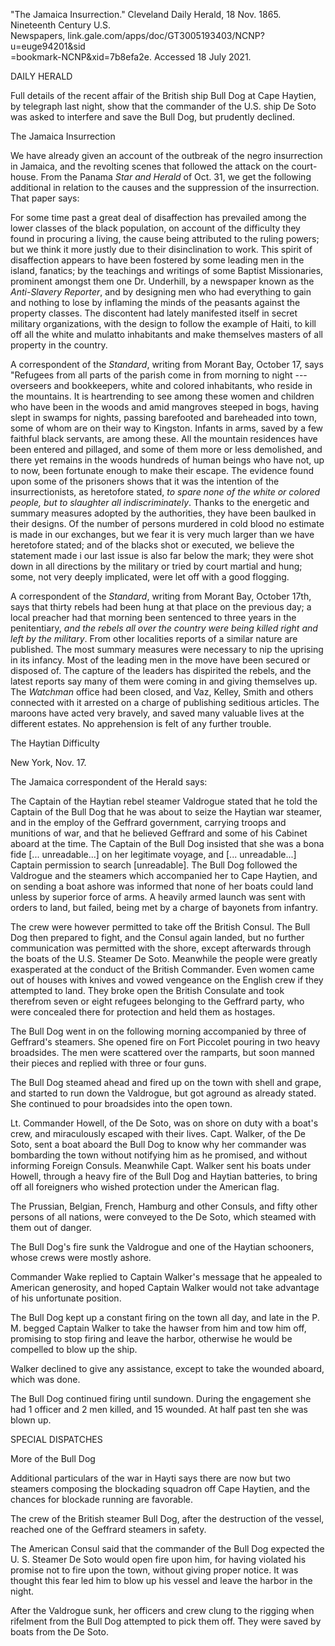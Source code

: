 \"The Jamaica Insurrection.\" Cleveland Daily Herald, 18 Nov. 1865.
Nineteenth Century U.S.\
Newspapers, link.gale.com/apps/doc/GT3005193403/NCNP?u=euge94201&sid\
=bookmark-NCNP&xid=7b8efa2e. Accessed 18 July 2021.

DAILY HERALD

Full details of the recent affair of the British ship Bull Dog at Cape
Haytien, by telegraph last night, show that the commander of the U.S.
ship De Soto was asked to interfere and save the Bull Dog, but prudently
declined.

The Jamaica Insurrection

We have already given an account of the outbreak of the negro
insurrection in Jamaica, and the revolting scenes that followed the
attack on the court-house. From the Panama *Star and Herald* of Oct. 31,
we get the following additional in relation to the causes and the
suppression of the insurrection. That paper says:

For some time past a great deal of disaffection has prevailed among the
lower classes of the black population, on account of the difficulty they
found in procuring a living, the cause being attributed to the ruling
powers; but we think it more justly due to their disinclination to work.
This spirit of disaffection appears to have been fostered by some
leading men in the island, fanatics; by the teachings and writings of
some Baptist Missionaries, prominent amongst them one Dr. Underhill, by
a newspaper known as the *Anti-Slavery Reporter*, and by designing men
who had everything to gain and nothing to lose by inflaming the minds of
the peasants against the property classes. The discontent had lately
manifested itself in secret military organizations, with the design to
follow the example of Haiti, to kill off all the white and mulatto
inhabitants and make themselves masters of all property in the country.

A correspondent of the *Standard*, writing from Morant Bay, October 17,
says "Refugees from all parts of the parish come in from morning to
night --- overseers and bookkeepers, white and colored inhabitants, who
reside in the mountains. It is heartrending to see among these women and
children who have been in the woods and amid mangroves steeped in bogs,
having slept in swamps for nights, passing barefooted and bareheaded
into town, some of whom are on their way to Kingston. Infants in arms,
saved by a few faithful black servants, are among these. All the
mountain residences have been entered and pillaged, and some of them
more or less demolished, and there yet remains in the woods hundreds of
human beings who have not, up to now, been fortunate enough to make
their escape. The evidence found upon some of the prisoners shows that
it was the intention of the insurrectionists, as heretofore stated, *to
spare none of the white or colored people, but to slaughter all
indiscriminately*. Thanks to the energetic and summary measures adopted
by the authorities, they have been baulked in their designs. Of the
number of persons murdered in cold blood no estimate is made in our
exchanges, but we fear it is very much larger than we have heretofore
stated; and of the blacks shot or executed, we believe the statement
made i our last issue is also far below the mark; they were shot down in
all directions by the military or tried by court martial and hung; some,
not very deeply implicated, were let off with a good flogging.

A correspondent of the *Standard*, writing from Morant Bay, October
17th, says that thirty rebels had been hung at that place on the
previous day; a local preacher had that morning been sentenced to three
years in the penitentiary, *and the rebels all over the country were
being killed right and left by the military*. From other localities
reports of a similar nature are published. The most summary measures
were necessary to nip the uprising in its infancy. Most of the leading
men in the move have been secured or disposed of. The capture of the
leaders has dispirited the rebels, and the latest reports say many of
them were coming in and giving themselves up. The *Watchman* office had
been closed, and Vaz, Kelley, Smith and others connected with it
arrested on a charge of publishing seditious articles. The maroons have
acted very bravely, and saved many valuable lives at the different
estates. No apprehension is felt of any further trouble.

The Haytian Difficulty

New York, Nov. 17.

The Jamaica correspondent of the Herald says:

The Captain of the Haytian rebel steamer Valdrogue stated that he told
the Captain of the Bull Dog that he was about to seize the Haytian war
steamer, and in the employ of the Geffrard government, carrying troops
and munitions of war, and that he believed Geffrard and some of his
Cabinet aboard at the time. The Captain of the Bull Dog insisted that
she was a bona fide \[\... unreadable...\] on her legitimate voyage, and
\[\... unreadable...\] Captain permission to search \[unreadable\]. The
Bull Dog followed the Valdrogue and the steamers which accompanied her
to Cape Haytien, and on sending a boat ashore was informed that none of
her boats could land unless by superior force of arms. A heavily armed
launch was sent with orders to land, but failed, being met by a charge
of bayonets from infantry.

The crew were however permitted to take off the British Consul. The Bull
Dog then prepared to fight, and the Consul again landed, but no further
communication was permitted with the shore, except afterwards through
the boats of the U.S. Steamer De Soto. Meanwhile the people were greatly
exasperated at the conduct of the British Commander. Even women came out
of houses with knives and vowed vengeance on the English crew if they
attempted to land. They broke open the British Consulate and took
therefrom seven or eight refugees belonging to the Geffrard party, who
were concealed there for protection and held them as hostages.

The Bull Dog went in on the following morning accompanied by three of
Geffrard's steamers. She opened fire on Fort Piccolet pouring in two
heavy broadsides. The men were scattered over the ramparts, but soon
manned their pieces and replied with three or four guns.

The Bull Dog steamed ahead and fired up on the town with shell and
grape, and started to run down the Valdrogue, but got aground as already
stated. She continued to pour broadsides into the open town.

Lt. Commander Howell, of the De Soto, was on shore on duty with a boat's
crew, and miraculously escaped with their lives. Capt. Walker, of the De
Soto, sent a boat aboard the Bull Dog to know why her commander was
bombarding the town without notifying him as he promised, and without
informing Foreign Consuls. Meanwhile Capt. Walker sent his boats under
Howell, through a heavy fire of the Bull Dog and Haytian batteries, to
bring off all foreigners who wished protection under the American flag.

The Prussian, Belgian, French, Hamburg and other Consuls, and fifty
other persons of all nations, were conveyed to the De Soto, which
steamed with them out of danger.

The Bull Dog's fire sunk the Valdrogue and one of the Haytian schooners,
whose crews were mostly ashore.

Commander Wake replied to Captain Walker's message that he appealed to
American generosity, and hoped Captain Walker would not take advantage
of his unfortunate position.

The Bull Dog kept up a constant firing on the town all day, and late in
the P. M. begged Captain Walker to take the hawser from him and tow him
off, promising to stop firing and leave the harbor, otherwise he would
be compelled to blow up the ship.

Walker declined to give any assistance, except to take the wounded
aboard, which was done.

The Bull Dog continued firing until sundown. During the engagement she
had 1 officer and 2 men killed, and 15 wounded. At half past ten she was
blown up.

SPECIAL DISPATCHES

More of the Bull Dog

Additional particulars of the war in Hayti says there are now but two
steamers composing the blockading squadron off Cape Haytien, and the
chances for blockade running are favorable.

The crew of the British steamer Bull Dog, after the destruction of the
vessel, reached one of the Geffrard steamers in safety.

The American Consul said that the commander of the Bull Dog expected the
U. S. Steamer De Soto would open fire upon him, for having violated his
promise not to fire upon the town, without giving proper notice. It was
thought this fear led him to blow up his vessel and leave the harbor in
the night.

After the Valdrogue sunk, her officers and crew clung to the rigging
when rifelment from the Bull Dog attempted to pick them off. They were
saved by boats from the De Soto.

